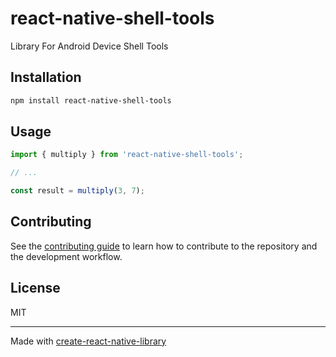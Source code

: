 # react-native-shell-tools

Library For Android Device Shell Tools

## Installation

```sh
npm install react-native-shell-tools
```

## Usage


```js
import { multiply } from 'react-native-shell-tools';

// ...

const result = multiply(3, 7);
```


## Contributing

See the [contributing guide](CONTRIBUTING.md) to learn how to contribute to the repository and the development workflow.

## License

MIT

---

Made with [create-react-native-library](https://github.com/callstack/react-native-builder-bob)
